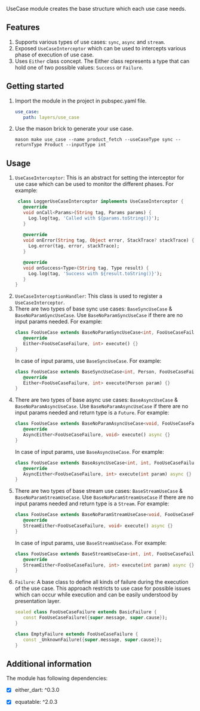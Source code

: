 UseCase module creates the base structure which each use case needs. 

## Features

1. Supports various types of use cases: `sync`, `async` and `stream`.
2. Exposed `UseCaseInterceptor` which can be used to intercepts various phase of execution of use case.
3. Uses `Either` class concept. The Either class represents a type that can hold one of two possible values: `Success` or `Failure`.


## Getting started

1. Import the module in the project in pubspec.yaml file.
   ```yaml
   use_case:
      path: layers/use_case
   ```
2. Use the mason brick to generate your use case.
   ```shell
   mason make use_case --name product_fetch --useCaseType sync --returnType Product --inputType int
   ```


## Usage

1. `UseCaseInterceptor`: This is an abstract for setting the interceptor for use case which can be used to monitor the different phases. For example:
   ```dart
    class LoggerUseCaseInterceptor implements UseCaseInterceptor {
      @override
      void onCall<Params>(String tag, Params params) {
        Log.log(tag, 'Called with ${params.toString()}');
      }
      
      @override
      void onError(String tag, Object error, StackTrace? stackTrace) {
        Log.error(tag, error, stackTrace);
      }
   
      @override
      void onSuccess<Type>(String tag, Type result) {
        Log.log(tag, 'Success with ${result.toString()}');
      }
   }
   ```
2. `UseCaseInterceptionHandler`: This class is used to register a `UseCaseInterceptor`.
3. There are two types of base sync use cases: `BaseSyncUseCase` & `BaseNoParamSyncUseCase`.
   Use `BaseNoParamSyncUseCase` if there are no input params needed. For example:
   ```dart
   class FooUseCase extends BaseNoParamSyncUseCase<int, FooUseCaseFailure> {
      @override
      Either<FooUseCaseFailure, int> execute() {}
   }
   ```
   In case of input params, use `BaseSyncUseCase`. For example:
   ```dart
   class FooUseCase extends BaseSyncUseCase<int, Person, FooUseCaseFailure> {
      @override
      Either<FooUseCaseFailure, int> execute(Person param) {}
   }
   ```
4. There are two types of base async use cases: `BaseAsyncUseCase` & `BaseNoParamAsyncUseCase`.
   Use `BaseNoParamAsyncUseCase` if there are no input params needed and return type is a `Future`. For example:
   ```dart
   class FooUseCase extends BaseNoParamAsyncUseCase<void, FooUseCaseFailure> {
      @override
      AsyncEither<FooUseCaseFailure, void> execute() async {}
   }
   ```
   In case of input params, use `BaseAsyncUseCase`. For example:
   ```dart
   class FooUseCase extends BaseAsyncUseCase<int, int, FooUseCaseFailure> {
      @override
      AsyncEither<FooUseCaseFailure, int> execute(int param) async {}
   }
   ```
5. There are two types of base stream use cases: `BaseStreamUseCase` & `BaseNoParamStreamUseCase`.
   Use `BaseNoParamStreamUseCase` if there are no input params needed and return type is a `Stream`. For example:
   ```dart
   class FooUseCase extends BaseNoParamStreamUseCase<void, FooUseCaseFailure> {
      @override
      StreamEither<FooUseCaseFailure, void> execute() async {}
   }
   ```
   In case of input params, use `BaseStreamUseCase`. For example:
   ```dart
   class FooUseCase extends BaseStreamUseCase<int, int, FooUseCaseFailure> {
      @override
      StreamEither<FooUseCaseFailure, int> execute(int param) async {}
   }
   ```
6. `Failure`: A base class to define all kinds of failure during the execution of the use case. This approach restricts to use case for possible issues which can occur while execution and can be easily understood by presentation layer.
   ```dart
   sealed class FooUseCaseFailure extends BasicFailure {
      const FooUseCaseFailure({super.message, super.cause});
   }
   
   class EmptyFailure extends FooUseCaseFailure {
      const _UnknownFailure({super.message, super.cause});
   }
   ```


## Additional information

The module has following dependencies:
- [x] either_dart: ^0.3.0
- [x] equatable: ^2.0.3

